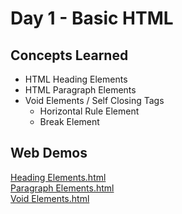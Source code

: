 # Day 1 - Basic HTML
## Concepts Learned
- HTML Heading Elements
- HTML Paragraph Elements
- Void Elements / Self Closing Tags
  - Horizontal Rule Element
  - Break Element
## Web Demos
[Heading Elements.html](https://chaitanyakrishnakumar.github.io/web-kitchen/Day001/HeadingElements.html) <br>
[Paragraph Elements.html](https://chaitanyakrishnakumar.github.io/web-kitchen/Day001/ParagraphElements.html) <br>
[Void Elements.html](https://chaitanyakrishnakumar.github.io/web-kitchen/Day001/VoidElements.html)
